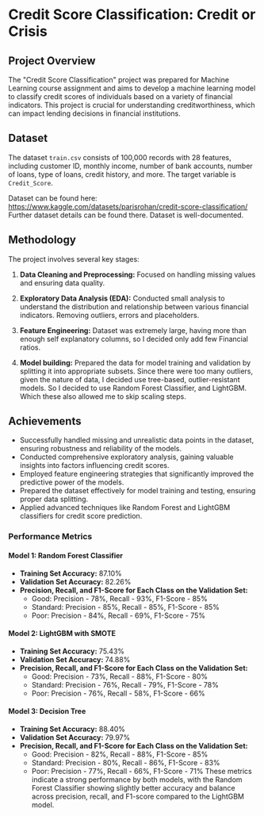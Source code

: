 
# Credit Score Classification: Credit or Crisis

## Project Overview

The "Credit Score Classification" project was prepared for Machine Learning course assignment and aims to develop a machine learning model to classify credit scores of individuals based on a variety of financial indicators. This project is crucial for understanding creditworthiness, which can impact lending decisions in financial institutions.

## Dataset

The dataset `train.csv` consists of 100,000 records with 28 features, including customer ID, monthly income, number of bank accounts, number of loans, type of loans, credit history, and more. The target variable is `Credit_Score`.

Dataset can be found here:
https://www.kaggle.com/datasets/parisrohan/credit-score-classification/
Further dataset details can be found there. Dataset is well-documented.

## Methodology

The project involves several key stages:

1.  **Data Cleaning and Preprocessing:** Focused on handling missing values and ensuring data quality.

2.  **Exploratory Data Analysis (EDA):** Conducted small analysis to understand the distribution and relationship between various financial indicators. Removing outliers, errors and placeholders.

3.  **Feature Engineering:** Dataset was extremely large, having more than enough self explanatory columns, so I decided only add few Financial ratios.

4.  **Model building:** Prepared the data for model training and validation by splitting it into appropriate subsets. Since there were too many outliers, given the nature of data, I decided use tree-based, outlier-resistant models. So I decided to use Random Forest Classifier, and LightGBM. Which these also allowed me to skip scaling steps.



## Achievements

-   Successfully handled missing and unrealistic data points in the dataset, ensuring robustness and reliability of the models.
-   Conducted comprehensive exploratory analysis, gaining valuable insights into factors influencing credit scores.
-   Employed feature engineering strategies that significantly improved the predictive power of the models.
-   Prepared the dataset effectively for model training and testing, ensuring proper data splitting.
-   Applied advanced techniques like Random Forest and LightGBM classifiers for credit score prediction.


### Performance Metrics

#### Model 1: Random Forest Classifier
-   **Training Set Accuracy:** 87.10%
-   **Validation Set Accuracy:** 82.26%
-   **Precision, Recall, and F1-Score for Each Class on the Validation Set:**
    -   Good: Precision - 78%, Recall - 93%, F1-Score - 85%
    -   Standard: Precision - 85%, Recall - 85%, F1-Score - 85%
    -   Poor: Precision - 84%, Recall - 69%, F1-Score - 75%

#### Model 2: LightGBM with SMOTE
-   **Training Set Accuracy:** 75.43%
-   **Validation Set Accuracy:** 74.88%
-   **Precision, Recall, and F1-Score for Each Class on the Validation Set:**
    -   Good: Precision - 73%, Recall - 88%, F1-Score - 80%
    -   Standard: Precision - 76%, Recall - 79%, F1-Score - 78%
    -   Poor: Precision - 76%, Recall - 58%, F1-Score - 66%

#### Model 3: Decision Tree
-   **Training Set Accuracy:** 88.40%
-   **Validation Set Accuracy:** 79.97%
-   **Precision, Recall, and F1-Score for Each Class on the Validation Set:**
    -   Good: Precision - 82%, Recall - 88%, F1-Score - 85%
    -   Standard: Precision - 80%, Recall - 86%, F1-Score - 83%
    -   Poor: Precision - 77%, Recall - 66%, F1-Score - 71%
These metrics indicate a strong performance by both models, with the Random Forest Classifier showing slightly better accuracy and balance across precision, recall, and F1-score compared to the LightGBM model.
